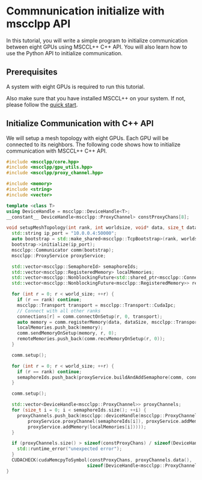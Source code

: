 # Commnunication initialize with mscclpp API

In this tutorial, you will write a simple program to initialize communication between eight GPUs using MSCCL++ C++ API. You will also learn how to use the Python API to initialize communication.

## Prerequisites
A system with eight GPUs is required to run this tutorial.

Also make sure that you have installed MSCCL++ on your system. If not, please follow the [quick start](../quickstart.md).

## Initialize Communication with C++ API
We will setup a mesh topology with eight GPUs. Each GPU will be connected to its neighbors. The following code shows how to initialize communication with MSCCL++ C++ API.

```cpp
#include <mscclpp/core.hpp>
#include <mscclpp/gpu_utils.hpp>
#include <mscclpp/proxy_channel.hpp>

#include <memory>
#include <string>
#include <vector>

template <class T>
using DeviceHandle = mscclpp::DeviceHandle<T>;
__constant__ DeviceHandle<mscclpp::ProxyChannel> constProxyChans[8];

void setupMeshTopology(int rank, int worldsize, void* data, size_t dataSize) {
  std::string ip_port = "10.0.0.4:50000";
  auto bootstrap = std::make_shared<mscclpp::TcpBootstrap>(rank, worldsize);
  bootstrap->initialize(ip_port);
  mscclpp::Communicator comm(bootstrap);
  mscclpp::ProxyService proxyService;

  std::vector<mscclpp::SemaphoreId> semaphoreIds;
  std::vector<mscclpp::RegisteredMemory> localMemories;
  std::vector<mscclpp::NonblockingFuture<std::shared_ptr<mscclpp::Connection>>> connections(world_size);
  std::vector<mscclpp::NonblockingFuture<mscclpp::RegisteredMemory>> remoteMemories;

  for (int r = 0; r < world_size; ++r) {
    if (r == rank) continue;
    mscclpp::Transport transport = mscclpp::Transport::CudaIpc;
    // Connect with all other ranks
    connections[r] = comm.connectOnSetup(r, 0, transport);
    auto memory = comm.registerMemory(data, dataSize, mscclpp::Transport::CudaIpc | ibTransport);
    localMemories.push_back(memory);
    comm.sendMemoryOnSetup(memory, r, 0);
    remoteMemories.push_back(comm.recvMemoryOnSetup(r, 0));
  }

  comm.setup();

  for (int r = 0; r < world_size; ++r) {
    if (r == rank) continue;
    semaphoreIds.push_back(proxyService.buildAndAddSemaphore(comm, connections[r].get()));
  }

  comm.setup();

  std::vector<DeviceHandle<mscclpp::ProxyChannel>> proxyChannels;
  for (size_t i = 0; i < semaphoreIds.size(); ++i) {
    proxyChannels.push_back(mscclpp::deviceHandle(mscclpp::ProxyChannel(
        proxyService.proxyChannel(semaphoreIds[i]), proxyService.addMemory(remoteMemories[i].get()),
        proxyService.addMemory(localMemories[i]))));
  }

  if (proxyChannels.size() > sizeof(constProxyChans) / sizeof(DeviceHandle<mscclpp::ProxyChannel>)) {
    std::runtime_error("unexpected error");
  }
  CUDACHECK(cudaMemcpyToSymbol(constProxyChans, proxyChannels.data(),
                              sizeof(DeviceHandle<mscclpp::ProxyChannel>) * proxyChannels.size()));
}
```
